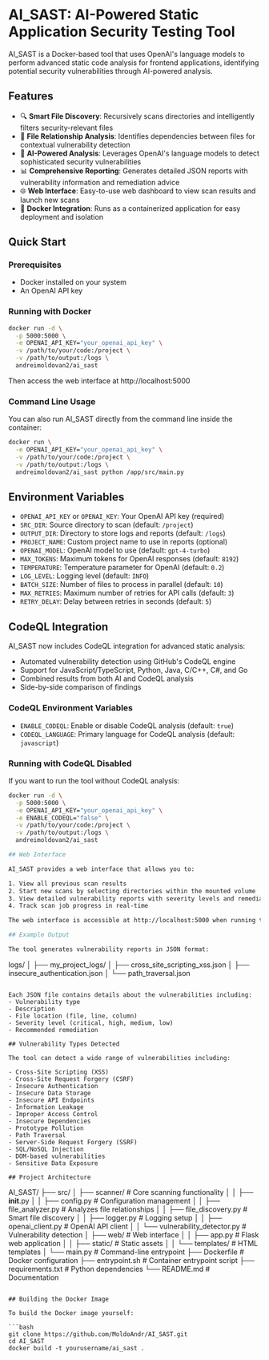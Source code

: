 # AI_SAST: AI-Powered Static Application Security Testing Tool

AI_SAST is a Docker-based tool that uses OpenAI's language models to perform advanced static code analysis for frontend applications, identifying potential security vulnerabilities through AI-powered analysis.

## Features

- 🔍 **Smart File Discovery**: Recursively scans directories and intelligently filters security-relevant files
- 🔄 **File Relationship Analysis**: Identifies dependencies between files for contextual vulnerability detection
- 🧠 **AI-Powered Analysis**: Leverages OpenAI's language models to detect sophisticated security vulnerabilities
- 📊 **Comprehensive Reporting**: Generates detailed JSON reports with vulnerability information and remediation advice
- 🌐 **Web Interface**: Easy-to-use web dashboard to view scan results and launch new scans
- 🐳 **Docker Integration**: Runs as a containerized application for easy deployment and isolation

## Quick Start

### Prerequisites

- Docker installed on your system
- An OpenAI API key

### Running with Docker

```bash
docker run -d \
  -p 5000:5000 \
  -e OPENAI_API_KEY="your_openai_api_key" \
  -v /path/to/your/code:/project \
  -v /path/to/output:/logs \
  andreimoldovan2/ai_sast
```

Then access the web interface at http://localhost:5000

### Command Line Usage

You can also run AI_SAST directly from the command line inside the container:

```bash
docker run \
  -e OPENAI_API_KEY="your_openai_api_key" \
  -v /path/to/your/code:/project \
  -v /path/to/output:/logs \
  andreimoldovan2/ai_sast python /app/src/main.py
```

## Environment Variables

- `OPENAI_API_KEY` or `OPENAI_KEY`: Your OpenAI API key (required)
- `SRC_DIR`: Source directory to scan (default: `/project`)
- `OUTPUT_DIR`: Directory to store logs and reports (default: `/logs`)
- `PROJECT_NAME`: Custom project name to use in reports (optional)
- `OPENAI_MODEL`: OpenAI model to use (default: `gpt-4-turbo`)
- `MAX_TOKENS`: Maximum tokens for OpenAI responses (default: `8192`)
- `TEMPERATURE`: Temperature parameter for OpenAI (default: `0.2`)
- `LOG_LEVEL`: Logging level (default: `INFO`)
- `BATCH_SIZE`: Number of files to process in parallel (default: `10`)
- `MAX_RETRIES`: Maximum number of retries for API calls (default: `3`)
- `RETRY_DELAY`: Delay between retries in seconds (default: `5`)


## CodeQL Integration

AI_SAST now includes CodeQL integration for advanced static analysis:

- Automated vulnerability detection using GitHub's CodeQL engine
- Support for JavaScript/TypeScript, Python, Java, C/C++, C#, and Go
- Combined results from both AI and CodeQL analysis
- Side-by-side comparison of findings

### CodeQL Environment Variables

- `ENABLE_CODEQL`: Enable or disable CodeQL analysis (default: `true`)
- `CODEQL_LANGUAGE`: Primary language for CodeQL analysis (default: `javascript`)

### Running with CodeQL Disabled

If you want to run the tool without CodeQL analysis:

```bash
docker run -d \
  -p 5000:5000 \
  -e OPENAI_API_KEY="your_openai_api_key" \
  -e ENABLE_CODEQL="false" \
  -v /path/to/your/code:/project \
  -v /path/to/output:/logs \
  andreimoldovan2/ai_sast

## Web Interface

AI_SAST provides a web interface that allows you to:

1. View all previous scan results
2. Start new scans by selecting directories within the mounted volume
3. View detailed vulnerability reports with severity levels and remediation advice
4. Track scan job progress in real-time

The web interface is accessible at http://localhost:5000 when running the Docker container.

## Example Output

The tool generates vulnerability reports in JSON format:

```
logs/
│
├── my_project_logs/
│   ├── cross_site_scripting_xss.json
│   ├── insecure_authentication.json
│   └── path_traversal.json
```

Each JSON file contains details about the vulnerabilities including:
- Vulnerability type
- Description
- File location (file, line, column)
- Severity level (critical, high, medium, low)
- Recommended remediation

## Vulnerability Types Detected

The tool can detect a wide range of vulnerabilities including:

- Cross-Site Scripting (XSS)
- Cross-Site Request Forgery (CSRF)
- Insecure Authentication
- Insecure Data Storage
- Insecure API Endpoints
- Information Leakage
- Improper Access Control
- Insecure Dependencies
- Prototype Pollution
- Path Traversal
- Server-Side Request Forgery (SSRF)
- SQL/NoSQL Injection
- DOM-based vulnerabilities
- Sensitive Data Exposure

## Project Architecture

```
AI_SAST/
├── src/
│   ├── scanner/                        # Core scanning functionality
│   │   ├── __init__.py
│   │   ├── config.py                   # Configuration management
│   │   ├── file_analyzer.py            # Analyzes file relationships
│   │   ├── file_discovery.py           # Smart file discovery
│   │   ├── logger.py                   # Logging setup
│   │   ├── openai_client.py            # OpenAI API client
│   │   └── vulnerability_detector.py   # Vulnerability detection
│   ├── web/                            # Web interface
│   │   ├── app.py                      # Flask web application
│   │   ├── static/                     # Static assets
│   │   └── templates/                  # HTML templates
│   └── main.py                         # Command-line entrypoint
├── Dockerfile                          # Docker configuration
├── entrypoint.sh                       # Container entrypoint script
├── requirements.txt                    # Python dependencies
└── README.md                           # Documentation
```

## Building the Docker Image

To build the Docker image yourself:

```bash
git clone https://github.com/MoldoAndr/AI_SAST.git
cd AI_SAST
docker build -t yourusername/ai_sast .
```
